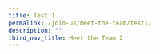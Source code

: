 ```yaml
---
title: Test 1
permalink: /join-us/meet-the-team/test1/
description: ""
third_nav_title: Meet the Team 2
---
```

